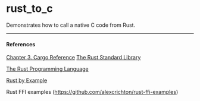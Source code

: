 # rust_to_c
Demonstrates how to call a native C code from Rust.


-------------------
#### References
[Chapter 3. Cargo Reference](https://doc.rust-lang.org/cargo/reference/build-scripts.html
)
[The Rust Standard Library](https://doc.rust-lang.org/std/)

[The Rust Programming Language](https://doc.rust-lang.org/book/)

[Rust by Example](https://doc.rust-lang.org/rust-by-example/)

Rust FFI examples (https://github.com/alexcrichton/rust-ffi-examples)